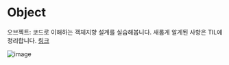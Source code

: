 # Object
오브젝트: 코드로 이해하는 객체지향 설계를 실습해봅니다.
새롭게 알게된 사항은 TIL에 정리합니다.
[링크](https://github.com/vcho1958/TIL/tree/master/%EC%B1%85/%EC%98%A4%EB%B8%8C%EC%A0%9D%ED%8A%B8)

![image](https://user-images.githubusercontent.com/61648828/195047007-172f57e3-2b07-445e-8108-9e8c0024f4a6.png)
